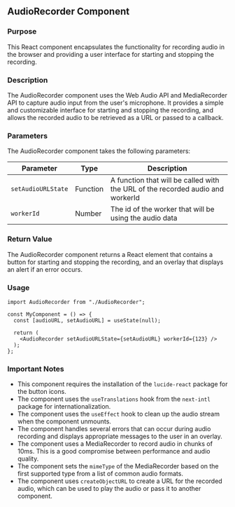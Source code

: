 ## AudioRecorder Component

### Purpose
This React component encapsulates the functionality for recording audio in the browser and providing a user interface for starting and stopping the recording.

### Description
The AudioRecorder component uses the Web Audio API and MediaRecorder API to capture audio input from the user's microphone. It provides a simple and customizable interface for starting and stopping the recording, and allows the recorded audio to be retrieved as a URL or passed to a callback.

### Parameters
The AudioRecorder component takes the following parameters:

| Parameter | Type | Description |
|---|---|---|
| `setAudioURLState` | Function | A function that will be called with the URL of the recorded audio and workerId |
| `workerId` | Number | The id of the worker that will be using the audio data  |

### Return Value
The AudioRecorder component returns a React element that contains a button for starting and stopping the recording, and an overlay that displays an alert if an error occurs.

### Usage

```tsx
import AudioRecorder from "./AudioRecorder";

const MyComponent = () => {
  const [audioURL, setAudioURL] = useState(null);
  
  return (
    <AudioRecorder setAudioURLState={setAudioURL} workerId={123} />
  );
};
```

### Important Notes

- This component requires the installation of the `lucide-react` package for the button icons.
- The component uses the `useTranslations` hook from the `next-intl` package for internationalization.
- The component uses the `useEffect` hook to clean up the audio stream when the component unmounts.
- The component handles several errors that can occur during audio recording and displays appropriate messages to the user in an overlay.
- The component uses a MediaRecorder to record audio in chunks of 10ms. This is a good compromise between performance and audio quality.
- The component sets the `mimeType` of the MediaRecorder based on the first supported type from a list of common audio formats.
- The component uses `createObjectURL` to create a URL for the recorded audio, which can be used to play the audio or pass it to another component.